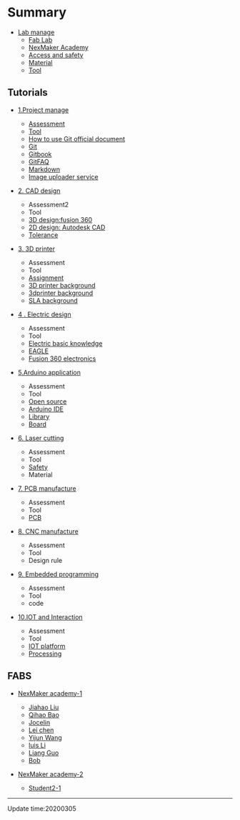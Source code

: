 # Summary

* [Lab manage](doc/0manage/labmanage.md)
    * [Fab Lab ](doc/Fab/FAB.md)
    * [NexMaker Academy](doc/0manage/nexmaker-academy.md)
    * [Access and safety](doc/0manage/access_safety.md)
    * [Material](doc/0manage/material.md)
    * [Tool](doc/0manage/tool.md)
 
  
  
    


## Tutorials
* [1.Project manage](https://git-scm.com/)
    * [Assessment](doc/1projectmanage/Assessment1project-manage.md)
    * [Tool](doc/1projectmanage/Tool1Project-manage.md)
    * [How to use Git official document](https://git-scm.com/docs/gittutorial)
    * [Git](doc/1projectmanage/2git.md)
    * [Gitbook](doc/1projectmanage/4gitbook.md)
    * [GitFAQ](doc/1projectmanage/3gitFAQ.md)
    * [Markdown](doc/1projectmanage/markdown.md)
    * [Image uploader service](doc/1projectmanage/imageuploadservice.md)

*  [2. CAD design](doc/2cad/cad.md)
    * Assessment2
    * Tool
    * [3D design:fusion 360](https://www.autodesk.com/products/fusion-360/overview)
    * [2D design: Autodesk CAD](https://www.autodesk.com/products/autocad/overview)
    * [Tolerance](https://en.wikipedia.org/wiki/Engineering_tolerance) 

* [3. 3D printer](doc/3_3dprinter/assignment.md)
    * Assessment
    * Tool
    * [Assignment](doc/3_3dprinter/assignment.md)
    * [3D printer background](doc/3_3dprinter/1.3Dprintingbackground.md)
    * [3dprinter background](doc/3_3dprinter/2.FDM3Dprintingbackground.md)
    * [SLA background](doc/3_3dprinter/6.SLAbackground.md)

* [4 . Electric design ](doc/4electric_design_and_manfucture/basicknowledge.md)
    * Assessment
    * Tool
    * [Electric basic knowledge](doc/4electric_design_and_manfucture/basicknowledge.md)
    * [EAGLE](https://knowledge.autodesk.com/support/eagle/troubleshooting/caas/sfdcarticles/sfdcarticles/Autodesk-EAGLE-now-included-with-Fusion-360.html)
    * [Fusion 360 electronics](https://www.autodesk.com/products/fusion-360/electronics-engineer)

* [5.Arduino application](https://www.arduino.cc/)
    * Assessment
    * Tool
    * [Open source](https://en.wikipedia.org/wiki/Open_source)
    * [Arduino IDE](https://www.arduino.cc/en/Main/Software)
    * [Library](https://www.arduino.cc/en/Tutorial/LibraryExamples)
    * [Board](https://www.arduino.cc/en/Main/Products)

* [6. Laser cutting](https://en.wikipedia.org/wiki/Laser_cutting)
    * Assessment
    * Tool
    * [Safety](https://www.nottingham.edu.cn/en/ehs/laser-safety.aspx)
    * Material
  
* [7. PCB manufacture](https://www.nexpcb.com/blog/smt-pcb-puzzle)
    * Assessment
    * Tool
    * [PCB](https://www.nexpcb.com/blog/what-is-a-printed-circuit-board-basic-pcb-concepts)
		
* [8. CNC manufacture](https://astromachineworks.com/what-is-cnc-machining/)
    * Assessment
    * Tool
    * Design rule

* [9. Embedded programming](https://www.techopedia.com/definition/29945/embedded-programming)
    * Assessment
    * Tool
    * code

*  [10.IOT and Interaction](https://en.wikipedia.org/wiki/Internet_of_Things)
    * Assessment
    * Tool
    * [IOT platform](https://internetofthingswiki.com/top-20-iot-platforms/634/)
    * [Processing](https://processing.org/)

  
## FABS

* [NexMaker academy-1](fab-01/README.md)
   
    * [Jiahao Liu](https://nex-fab.gitlab.io/fab-01/jiahaoliu/)
    * [Qihao Bao](https://nex-fab.gitlab.io/fab-01/qihaobao/)
    * [Jocelin](https://nex-fab.gitlab.io/fab-01/jocelin/)
    * [Lei chen](https://nex-fab.gitlab.io/fab-01/chenlei/)
    * [Yijun Wang](https://nex-fab.gitlab.io/fab-01/yijunwang/)
    * [luis Li](https://nex-fab.gitlab.io/fab-01/luis/)
    * [Liang Guo](https://nex-fab.gitlab.io/fab-01/gl/)
    * [Bob](https://nex-fab.gitlab.io/fab-01/bobstudent/)

* [NexMaker academy-2](fab-02/README.md)
    * [Student2-1](fab-01/student2-1.md)

*****

Update time:20200305


